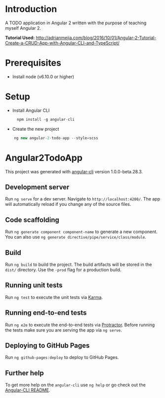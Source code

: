 # Introduction

  A TODO application in Angular 2 written with the purpose of teaching myself Angular 2.

  **Tutorial Used:** http://adrianmejia.com/blog/2016/10/01/Angular-2-Tutorial-Create-a-CRUD-App-with-Angular-CLI-and-TypeScript/

# Prerequisites

* Install node (v6.10.0 or higher)


# Setup

* Install Angular CLI

  ```javascript
    npm install -g angular-cli
  ```

* Create the new project

```javascript
    ng new angular-2-todo-app --style=scss
```

# Angular2TodoApp

This project was generated with [angular-cli](https://github.com/angular/angular-cli) version 1.0.0-beta.28.3.

## Development server
Run `ng serve` for a dev server. Navigate to `http://localhost:4200/`. The app will automatically reload if you change any of the source files.

## Code scaffolding

Run `ng generate component component-name` to generate a new component. You can also use `ng generate directive/pipe/service/class/module`.

## Build

Run `ng build` to build the project. The build artifacts will be stored in the `dist/` directory. Use the `-prod` flag for a production build.

## Running unit tests

Run `ng test` to execute the unit tests via [Karma](https://karma-runner.github.io).

## Running end-to-end tests

Run `ng e2e` to execute the end-to-end tests via [Protractor](http://www.protractortest.org/).
Before running the tests make sure you are serving the app via `ng serve`.

## Deploying to GitHub Pages

Run `ng github-pages:deploy` to deploy to GitHub Pages.

## Further help

To get more help on the `angular-cli` use `ng help` or go check out the [Angular-CLI README](https://github.com/angular/angular-cli/blob/master/README.md).
